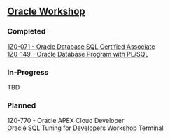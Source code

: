 [Oracle Workshop](https://mylearn.oracle.com/ou/home)
---

### Completed
[1Z0-071 - Oracle Database SQL Certified Associate](https://catalog-education.oracle.com/pls/certview/sharebadge?id=932D2892E212E77523990F76C9348190BBFF781AFC744FB59D6282116A838CE0)  
[1Z0-149 - Oracle Database Program with PL/SQL](https://catalog-education.oracle.com/pls/certview/sharebadge?id=06F0DDA47A4041B86E78F364E42697CF9E94B18F500FF061D41F72A5A3751E2F)

### In-Progress
TBD

### Planned
1Z0-770 - Oracle APEX Cloud Developer  
Oracle SQL Tuning for Developers Workshop
Terminal
